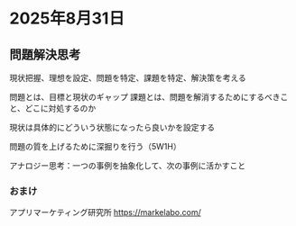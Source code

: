 # 2025年8月31日

## 問題解決思考

現状把握、理想を設定、問題を特定、課題を特定、解決策を考える

問題とは、目標と現状のギャップ
課題とは、問題を解消するためにするべきこと、どこに対処するのか

現状は具体的にどういう状態になったら良いかを設定する

問題の質を上げるために深掘りを行う（5W1H）

アナロジー思考：一つの事例を抽象化して、次の事例に活かすこと


### おまけ
アプリマーケティング研究所
https://markelabo.com/
